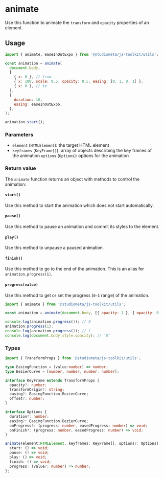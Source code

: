 # animate

Use this function to animate the `transform` and `opacity` properties of an element.

## Usage

```js
import { animate, easeInOutExpo } from '@studiometa/js-toolkit/utils';

const animation = animate(
  document.body,
  [
    { x: 0 }, // from
    { x: 100, scale: 0.5, opacity: 0.5, easing: [0, 1, 0, 1] },
    { x: 0 }, // to
  ],
  {
    duration: 10,
    easing: easeInOutExpo,
  },
);

animation.start();
```

### Parameters

- `element` (`HTMLElement`): the target HTML element
- `keyframes` (`KeyFrame[]`): array of objects describing the key frames of the animation
  `options` (`Options`): options for the animation

### Return value

The `animate` function returns an object with methods to control the animation:

#### `start()`

Use this method to start the animation which does not start automatically.

#### `pause()`

Use this method to pause an animation and commit its styles to the element.

#### `play()`

Use this method to unpause a paused animation.

#### `finish()`

Use this method to go to the end of the animation. This is an alias for `animation.progress(1)`.

#### `progress(value)`

Use this method to get or set the progress (`0–1` range) of the animation.

```js
import { animate } from '@studiometa/js-toolkit/utils';

const animation = animate(document.body, [{ opacity: 1 }, { opacity: 0 }]);

console.log(animation.progress()); // 0
animation.progress(1);
console.log(animation.progress()); // 1
console.log(document.body.style.opacity); // '0'
```

### Types

```ts
import { TransformProps } from '@studiometa/js-toolkit/utils';

type EasingFunction = (value:number) => number;
type BezierCurve = [number, number, number, number];

interface KeyFrame extends TransformProps {
  opacity?: number;
  transformOrigin?: string;
  easing?: EasingFunction|BezierCurve;
  offset?: number;
}

interface Options {
  duration?: number;
  easing?: EasingFunction|BezierCurve;
  onProgress?: (progress: number, easedProgress: number) => void;
  onFinish?: (progress: number, easedProgress: number) => void;
}

animate(element:HTMLElement, keyframes: KeyFrame[], options?: Options): {
  start: () => void;
  pause: () => void;
  play: () => void;
  finish: () => void;
  progress: (value?: number) => number;
};
```
